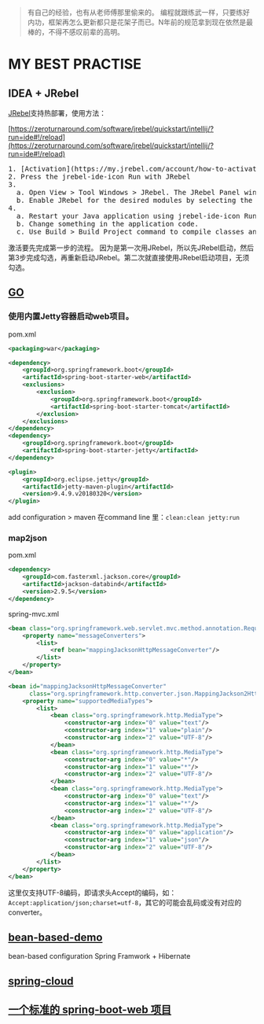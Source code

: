 > 有自己的经验，也有从老师傅那里偷来的。
> 编程就跟练武一样，只要练好内功，框架再怎么更新都只是花架子而已。N年前的规范拿到现在依然是最棒的，不得不感叹前辈的高明。

# MY BEST PRACTISE

## IDEA + JRebel
[JRebel](blank)支持热部署，使用方法：

[https://zeroturnaround.com/software/jrebel/quickstart/intellij/?run=ide#!/reload](https://zeroturnaround.com/software/jrebel/quickstart/intellij/?run=ide#!/reload)
<pre>
1. [Activation](https://my.jrebel.com/account/how-to-activate)
2. Press the jrebel-ide-icon Run with JRebel 
3. 
  a. Open View > Tool Windows > JRebel. The JRebel Panel window opens.
  b. Enable JRebel for the desired modules by selecting the  column checkboxes.
4.
  a. Restart your Java application using jrebel-ide-icon Run with JRebel (or from the command line).
  b. Change something in the application code.
  c. Use Build > Build Project command to compile classes and update your application.
</pre>
激活要先完成第一步的流程。
因为是第一次用JRebel，所以先JRebel启动，然后第3步完成勾选，再重新启动JRebel。第二次就直接使用JRebel启动项目，无须勾选。
## [GO]()
### 使用内置Jetty容器启动web项目。
pom.xml
```xml
<packaging>war</packaging>

<dependency>
    <groupId>org.springframework.boot</groupId>
    <artifactId>spring-boot-starter-web</artifactId>
    <exclusions>
        <exclusion>
            <groupId>org.springframework.boot</groupId>
            <artifactId>spring-boot-starter-tomcat</artifactId>
        </exclusion>
    </exclusions>
</dependency>
<dependency>
    <groupId>org.springframework.boot</groupId>
    <artifactId>spring-boot-starter-jetty</artifactId>
</dependency>

<plugin>
    <groupId>org.eclipse.jetty</groupId>
    <artifactId>jetty-maven-plugin</artifactId>
    <version>9.4.9.v20180320</version>
</plugin>
```
add configuration > maven 
在command line 里：`clean:clean jetty:run`

### map2json
pom.xml
```xml
<dependency>
    <groupId>com.fasterxml.jackson.core</groupId>
    <artifactId>jackson-databind</artifactId>
    <version>2.9.5</version>
</dependency>
```
spring-mvc.xml
```xml
<bean class="org.springframework.web.servlet.mvc.method.annotation.RequestMappingHandlerAdapter">
    <property name="messageConverters">
        <list>
            <ref bean="mappingJacksonHttpMessageConverter"/>
        </list>
    </property>
</bean>

<bean id="mappingJacksonHttpMessageConverter"
      class="org.springframework.http.converter.json.MappingJackson2HttpMessageConverter">
    <property name="supportedMediaTypes">
        <list>
            <bean class="org.springframework.http.MediaType">
                <constructor-arg index="0" value="text"/>
                <constructor-arg index="1" value="plain"/>
                <constructor-arg index="2" value="UTF-8"/>
            </bean>
            <bean class="org.springframework.http.MediaType">
                <constructor-arg index="0" value="*"/>
                <constructor-arg index="1" value="*"/>
                <constructor-arg index="2" value="UTF-8"/>
            </bean>
            <bean class="org.springframework.http.MediaType">
                <constructor-arg index="0" value="text"/>
                <constructor-arg index="1" value="*"/>
                <constructor-arg index="2" value="UTF-8"/>
            </bean>
            <bean class="org.springframework.http.MediaType">
                <constructor-arg index="0" value="application"/>
                <constructor-arg index="1" value="json"/>
                <constructor-arg index="2" value="UTF-8"/>
            </bean>
        </list>
    </property>
</bean>
```    
这里仅支持UTF-8编码，即请求头Accept的编码，如：`Accept:application/json;charset=utf-8`，其它的可能会乱码或没有对应的converter。

## [bean-based-demo](https://github.com/carl-zk/JavaJava/tree/master/bean-based-demo)
bean-based configuration 
Spring Framwork + Hibernate

## [spring-cloud](https://github.com/carl-zk/JavaJava/tree/master/core)

## [一个标准的 spring-boot-web 项目](https://github.com/carl-zk/JavaJava/tree/master/web)



